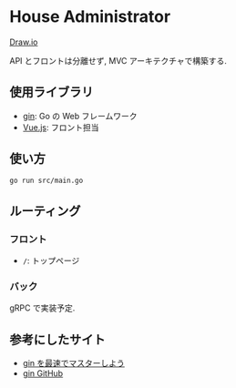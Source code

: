 # House Administrator

[Draw.io](https://drive.google.com/file/d/12RB3hiBf5S1zVZie_11tMnItpChCKPAT/view?usp=sharing)

API とフロントは分離せず, MVC アーキテクチャで構築する.

## 使用ライブラリ

- [gin](https://github.com/gin-gonic/gin): Go の Web フレームワーク
- [Vue.js](https://github.com/gin-gonic/gin): フロント担当

## 使い方

```bash
go run src/main.go
```

## ルーティング

### フロント

- `/`: トップページ

### バック

gRPC で実装予定.

## 参考にしたサイト

- [gin を最速でマスターしよう](https://qiita.com/Syoitu/items/8e7e3215fb7ac9dabc3a)
- [gin GitHub](https://github.com/gin-gonic/gin)

